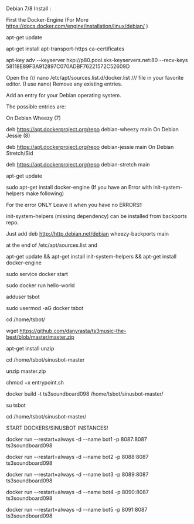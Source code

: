 Debian 7/8 Install :

First the Docker-Engine (For More https://docs.docker.com/engine/installation/linux/debian/ )

apt-get update 

apt-get install apt-transport-https ca-certificates

apt-key adv --keyserver hkp://p80.pool.sks-keyservers.net:80 --recv-keys 58118E89F3A912897C070ADBF76221572C52609D

Open the /// nano /etc/apt/sources.list.d/docker.list /// file in your favorite editor. (I use nano)
Remove any existing entries.

Add an entry for your Debian operating system.

The possible entries are:

On Debian Wheezy (7)

deb https://apt.dockerproject.org/repo debian-wheezy main
On Debian Jessie (8)

deb https://apt.dockerproject.org/repo debian-jessie main
On Debian Stretch/Sid

deb https://apt.dockerproject.org/repo debian-stretch main


apt-get update

sudo apt-get install docker-engine (If you have an Error with init-system-helpers make following)

For the error ONLY Leave it when you have no ERRORS!:

init-system-helpers (missing dependency) can be installed from backports repo.

Just add deb http://http.debian.net/debian wheezy-backports main

at the end of /etc/apt/sources.list and

apt-get update && apt-get install init-system-helpers && apt-get install docker-engine

sudo service docker start

sudo docker run hello-world

adduser tsbot

sudo usermod -aG docker tsbot

cd /home/tsbot/

wget https://github.com/danyrasta/ts3music-the-best/blob/master/master.zip

apt-get install unzip

cd /home/tsbot/sinusbot-master

unzip master.zip

chmod +x entrypoint.sh

docker build -t ts3soundboard098 /home/tsbot/sinusbot-master/

su tsbot

cd /home/tsbot/sinusbot-master/

START DOCKERS/SINUSBOT INSTANCES!

docker run --restart=always -d --name bot1 -p 8087:8087 ts3soundboard098

docker run --restart=always -d --name bot2 -p 8088:8087 ts3soundboard098

docker run --restart=always -d --name bot3 -p 8089:8087 ts3soundboard098

docker run --restart=always -d --name bot4 -p 8090:8087 ts3soundboard098

docker run --restart=always -d --name bot5 -p 8091:8087 ts3soundboard098

